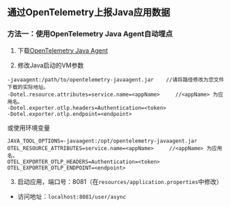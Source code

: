 ## 通过OpenTelemetry上报Java应用数据
### 方法一：使用OpenTelemetry Java Agent自动埋点

1. 下载[OpenTelemetry Java Agent](https://github.com/open-telemetry/opentelemetry-java-instrumentation/releases)

2. 修改Java启动的VM参数
```
-javaagent:/path/to/opentelemetry-javaagent.jar    //请将路径修改为您文件下载的实际地址。
-Dotel.resource.attributes=service.name=<appName>     //<appName> 为应用名。
-Dotel.exporter.otlp.headers=Authentication=<token>
-Dotel.exporter.otlp.endpoint=<endpoint>
```
或使用环境变量
```
JAVA_TOOL_OPTIONS=-javaagent:/opt/opentelemetry-javaagent.jar
OTEL_RESOURCE_ATTRIBUTES=service.name=<appName>     //<appName> 为应用名。
OTEL_EXPORTER_OTLP_HEADERS=Authentication=<token>
OTEL_EXPORTER_OTLP_ENDPOINT=<endpoint>
```

3. 启动应用，端口号：8081（在`resources/application.properties`中修改）
- 访问地址：`localhost:8081/user/async`
